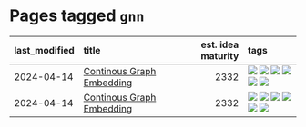 # Pages tagged `gnn`

|last_modified|title|est. idea maturity|tags
|:---|:---|---:|:---|
|2024-04-14|[Continous Graph Embedding](../semantic_space_geometry.md)|2332|[![](https://img.shields.io/badge/tag-differential_geometry-95bed6)](../tags/differential_geometry.md) [![](https://img.shields.io/badge/tag-experimental-d5ffe)](../tags/experimental.md) [![](https://img.shields.io/badge/tag-gnn-1743a)](../tags/gnn.md) [![](https://img.shields.io/badge/tag-ricci_tensor-c92725)](../tags/ricci_tensor.md) [![](https://img.shields.io/badge/tag-riemannian_geometry-43d799)](../tags/riemannian_geometry.md) [![](https://img.shields.io/badge/tag-topology-d548d8)](../tags/topology.md)|
|2024-04-14|[Continous Graph Embedding](../continuous_graph_embedding.md)|2332|[![](https://img.shields.io/badge/tag-differential_geometry-95bed6)](../tags/differential_geometry.md) [![](https://img.shields.io/badge/tag-experimental-d5ffe)](../tags/experimental.md) [![](https://img.shields.io/badge/tag-gnn-1743a)](../tags/gnn.md) [![](https://img.shields.io/badge/tag-ricci_tensor-c92725)](../tags/ricci_tensor.md) [![](https://img.shields.io/badge/tag-riemannian_geometry-43d799)](../tags/riemannian_geometry.md) [![](https://img.shields.io/badge/tag-topology-d548d8)](../tags/topology.md)|